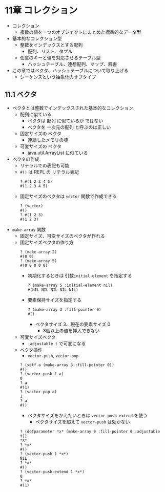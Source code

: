 # 11章 コレクション

- コレクション
    - 複数の値を一つのオブジェクトにまとめた標準的なデータ型
- 基本的なコレクション型
    - 整数をインデックスとする配列
        - 配列、リスト、タプル
    - 任意のキーと値を対応させるテーブル型
        - ハッシュテーブル、連想配列、マップ、辞書
- この章ではベクタ、ハッシュテーブルについて取り上げる
    - シーケンスという抽象化のサブタイプ

## 11.1 ベクタ

- ベクタとは整数でインデックスされた基本的なコレクション
    - 配列に似ている
        - ベクタは 配列 に似ているが ではない
        - ベクタを 一次元の配列 と呼ぶのは正しい
    - 固定サイズの ベクタ
        - 連続したメモリの塊
    - 可変サイズの ベクタ
        - java.util.ArrayList に似ている
- ベクタの作成
    - リテラルでの表記も可能
    - `#()` は REPL の リテラル表記
        ```
        ? #(1 2 3 4 5)
        #(1 2 3 4 5)
        ```
    - 固定サイズのベクタは `vector` 関数で作成できる
        ```
        ? (vector)
        #()
        ? #(1 2 3)
        #(1 2 3)
        ```
- `make-array` 関数
    - 固定サイズ、可変サイズのベクタが作れる
    - 固定サイズベクタの作り方
        ```
        ? (make-array 2)
        #(0 0)
        ? (make-array 5)
        #(0 0 0 0 0)
        ```
        - 初期化するときは 引数`initial-element` を指定する
            ```
            ? (make-array 5 :initial-element nil)
            #(NIL NIL NIL NIL NIL)
            ```
        - 要素保持サイズを指定する
            ```
            ? (make-array 3 :fill-pointer 0)
            #()
            ```
            - ベクタサイズ 3、現在の要素サイズ 0
                - 3個以上の値を挿入できない
    - 可変サイズベクタ
        - `:adjustable t` で可変になる
    - ベクタ操作
        - `vector-push`, `vector-pop`
        ```
        ? (setf a (make-array 3 :fill-pointer 0))
        #()
        ? (vector-push 1 a)
        0
        ? a
        #(1)
        ? (vector-pop a)
        1
        ? a
        #()
        ```
        - ベクタサイズをかえたいときは `vector-push-extend` を使う
            - ベクタサイズを超えて `vector-push` は効かない
        ```
        ? (defparameter *x* (make-array 0 :fill-pointer 0 :adjustable t))
        *X*
        ? *x*
        #()
        ? (vector-push 1 *x*)
        NIL
        ? *x*
        #()
        ? (vector-push-extend 1 *x*)
        0
        ? *x*
        #(1)
        ```
